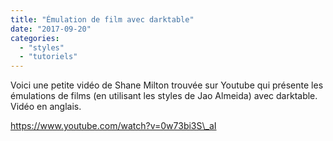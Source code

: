 ```yaml
---
title: "Émulation de film avec darktable"
date: "2017-09-20"
categories: 
  - "styles"
  - "tutoriels"
---
```


Voici une petite vidéo de Shane Milton trouvée sur Youtube qui présente les émulations de films (en utilisant les styles de Jao Almeida) avec darktable. Vidéo en anglais.

https://www.youtube.com/watch?v=0w73bi3S\_aI
